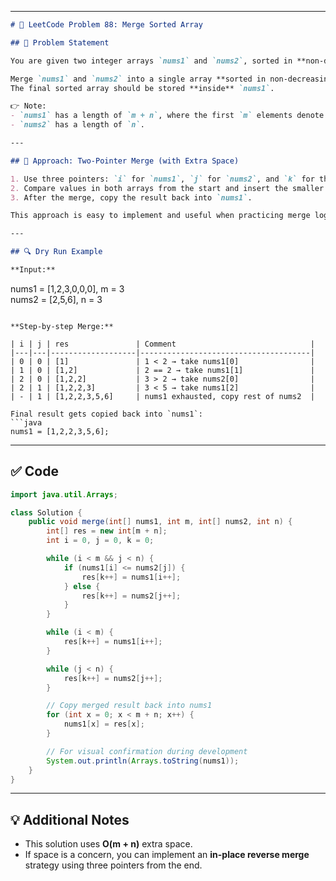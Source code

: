
---

```markdown
# 🧩 LeetCode Problem 88: Merge Sorted Array

## 📜 Problem Statement

You are given two integer arrays `nums1` and `nums2`, sorted in **non-decreasing** order, and two integers `m` and `n`, representing the number of elements in `nums1` and `nums2`, respectively.

Merge `nums1` and `nums2` into a single array **sorted in non-decreasing order**.  
The final sorted array should be stored **inside** `nums1`.

👉 Note:  
- `nums1` has a length of `m + n`, where the first `m` elements denote the elements to be merged, and the last `n` elements are set to 0 and should be ignored.
- `nums2` has a length of `n`.

---

## 🧠 Approach: Two-Pointer Merge (with Extra Space)

1. Use three pointers: `i` for `nums1`, `j` for `nums2`, and `k` for the merged array `res`.
2. Compare values in both arrays from the start and insert the smaller value into `res`.
3. After the merge, copy the result back into `nums1`.

This approach is easy to implement and useful when practicing merge logic, especially when space constraints are relaxed.

---

## 🔍 Dry Run Example

**Input:**
```
nums1 = [1,2,3,0,0,0], m = 3  
nums2 = [2,5,6], n = 3
```

**Step-by-step Merge:**

| i | j | res               | Comment                              |
|---|---|-------------------|--------------------------------------|
| 0 | 0 | [1]               | 1 < 2 → take nums1[0]                |
| 1 | 0 | [1,2]             | 2 == 2 → take nums1[1]               |
| 2 | 0 | [1,2,2]           | 3 > 2 → take nums2[0]                |
| 2 | 1 | [1,2,2,3]         | 3 < 5 → take nums1[2]                |
| - | 1 | [1,2,2,3,5,6]     | nums1 exhausted, copy rest of nums2  |

Final result gets copied back into `nums1`:  
```java
nums1 = [1,2,2,3,5,6];
```

---

## ✅ Code

```java
import java.util.Arrays;

class Solution {
    public void merge(int[] nums1, int m, int[] nums2, int n) {
        int[] res = new int[m + n];
        int i = 0, j = 0, k = 0;

        while (i < m && j < n) {
            if (nums1[i] <= nums2[j]) {
                res[k++] = nums1[i++];
            } else {
                res[k++] = nums2[j++];
            }
        }

        while (i < m) {
            res[k++] = nums1[i++];
        }

        while (j < n) {
            res[k++] = nums2[j++];
        }

        // Copy merged result back into nums1
        for (int x = 0; x < m + n; x++) {
            nums1[x] = res[x];
        }

        // For visual confirmation during development
        System.out.println(Arrays.toString(nums1));
    }
}
```

---

## 💡 Additional Notes

- This solution uses **O(m + n)** extra space.
- If space is a concern, you can implement an **in-place reverse merge** strategy using three pointers from the end.

```

